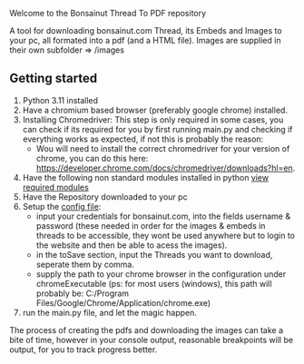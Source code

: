 Welcome to the Bonsainut Thread To PDF repository

A tool for downloading bonsainut.com Thread, its Embeds and Images to your pc, all formated into a pdf (and a HTML file).
Images are supplied in their own subfolder => /images

## Getting started

1. Python 3.11 installed
2. Have a chromium based browser (preferably google chrome) installed.
3. Installing Chromedriver: This step is only required in some cases, you can check if its required for you by first running main.py and checking if everything works as expected, if not this is probably the reason:
   - Wou will need to install the correct chromedriver for your version of chrome, you can do this here: https://developer.chrome.com/docs/chromedriver/downloads?hl=en.
4. Have the following non standard modules installed in python [view required modules](requirements.txt)
5. Have the Repository downloaded to your pc
6. Setup the [config file](config.json):
    - input your credentials for bonsainut.com, into the fields username & password (these needed in order for the images & embeds in threads to be accessible, they wont be used anywhere but to login to the website and then be able to acess the images).
    - in the toSave section, input the Threads you want to download, seperate them by comma.
    - supply the path to your chrome browser in the configuration under chromeExecutable (ps: for most users (windows), this path will probably be: C:/Program Files/Google/Chrome/Application/chrome.exe)
7. run the main.py file, and let the magic happen.

The process of creating the pdfs and downloading the images can take a bite of time, however in your console output, reasonable breakpoints will be output, for you to track progress better.
